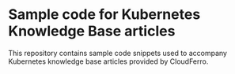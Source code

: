 # Sample code for Kubernetes Knowledge Base articles

This repository contains sample code snippets used to accompany Kubernetes knowledge base articles provided by CloudFerro. 
